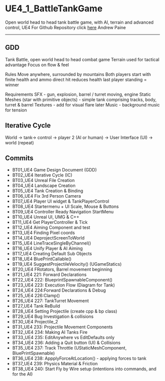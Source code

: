 # UE4_1_BattleTankGame
Open world head to head tank battle game, with AI, terrain and advanced control, UE4
For Github Repository click [here](https://github.com/chineseburn/UE4_1_BattleTank)
Andrew Paine

---
## GDD

Tank Battle, open world head to head combat game
Terrain used for tactical advantage
Focus on flow & feel

Rules
Move anywhere, surrounded by mountains
Both players start with finite health and ammo
direct hit reduces health
last player standing = winner

Requirements
SFX - gun, explosion, barrel / turret moving, engine
Static Meshes (star with primitive objects) - simple tank comprising tracks, body, turret & barrel
Textures - add for visual flare later
Music - background music for tension

## Iterative Cycle
World -> tank-> control -> player 2 (AI or human) -> User Interface (UI) -> world (repeat)

## Commits
* BT01_UE4 Game Design Document (GDD)
* BT02_UE4 Iterative Cycle (IC)
* BT03_UE4 Unreal File Creation
* BT04_UE4 Landscape Creation
* BT05_UE4 Tank Creation & Binding
* BT06_UE4 Fix 3rd Person Camera
* BT07_UE4 Player UI widget & TankPlayerControl
* BT08_UE4 Startermenu + UI Scale, Mouse & Buttons
* BT09_UE4 Controller Ready Navigation StartMenu
* BT10_UE4 Unreal UI, UMG & C++
* BT11_UE4 Get PlayerController & Tick
* BT12_UE4 Aiming Component and test
* BT13_UE4 Finding Pixel coords
* BT14_UE4 DeprojectScreenToWorld
* BT15_UE4 LineTraceSingleByChannel()
* BT16_UE4 Unify Player & AI Aiming
* BT17_UE4 Creating Default Sub Objects
* BT18_UE4 BluePrintCallable()
* BT19_UE4 SuggestProjectileVelocity() (UGameStatics)
* BT20_UE4 FRotators, Barrel movement beginning
* BT21_UE4 221: Forward Declarations
* BT22_UE4 222: BlueprintSpawnableComponent()
* BT23_UE4 223: Execution Flow (Diagram for Tank)
* BT24_UE4 224:Forward Declarations & Debug
* BT25_UE4 226:Clamp()
* BT26_UE4 227: TankTurret Movement
* BT27_UE4 Tank ReBuild
* BT28_UE4 Setting Projectile (create cpp & bp class)
* BT29_UE4 Bug Investigation & collisions
* BT30_UE4 Projectile_2
* BT31_UE4 233: Projectile Movement Components
* BT32_UE4 234: Making AI Tanks Fire
* BT33_UE4 235: EditAnywhere vs EditDefaults only
* BT34_UE4 236: Adding a Quit button (UI) & Collisions
* BT35_UE4 237: Track Throttle (UStaticMeshComponent, BluePrintSpawnable)
* BT36_UE4 238: AppplyForceAtLocation() - applying forces to tank
* BT37_UE4 239: Physics Material & Friction
* BT38_UE4 240: Start Fly by Wire setup (intentions into commands, and for the AI)